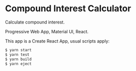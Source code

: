# Compound Interest Calculator 

Calculate compound interest. 

Progressive Web App, Material UI, React.

This app is a Create React App, usual scripts apply:

```javascript
$ yarn start
$ yarn test
$ yarn build
$ yarn eject
```
